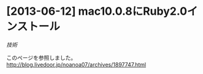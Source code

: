 # [2013-06-12] mac10.0.8にRuby2.0インストール
_技術_

このページを参照しました。
http://blog.livedoor.jp/noanoa07/archives/1897747.html

